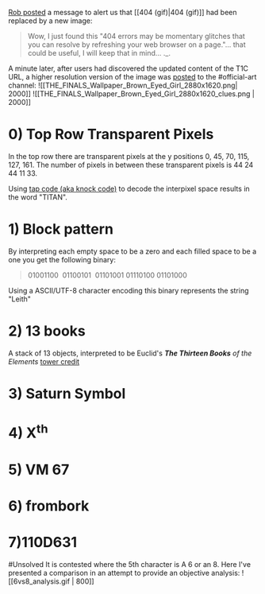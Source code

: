 [Rob posted](https://discord.com/channels/1008696016318513243/1011929497139953744/1043565169315434537) a message to alert us that [[404 (gif)|404 (gif)]] had been replaced by a new image:
> Wow, I just found this "404 errors may be momentary glitches that you can resolve by refreshing your web browser on a page."... that could be useful, I will keep that in mind... .\_.

A minute later, after users had discovered the updated content of the T1C URL, a higher resolution version of the image was [posted](https://discord.com/channels/1008696016318513243/1031539174743998526/1043565435980873778) to the <label>#</label>official-art channel:
![[THE_FINALS_Wallpaper_Brown_Eyed_Girl_2880x1620.png| 2000]]
![[THE_FINALS_Wallpaper_Brown_Eyed_Girl_2880x1620_clues.png | 2000]]

# 0) Top Row Transparent Pixels
In the top row there are transparent pixels at the y positions 0, 45, 70, 115, 127, 161.
The number of pixels in between these transparent pixels is 44 24 44 11 33.

Using [tap code (aka knock code)](https://en.wikipedia.org/wiki/Tap_code) to decode the interpixel space results in the word "TITAN".

# 1) Block pattern
By interpreting each empty space to be a zero and each filled space to be a one you get the following binary:
> 01001100  01100101  01101001 01110100  01101000

Using a ASCII/UTF-8 character encoding this binary represents the string "Leith"

# 2) 13 books
A stack of 13 objects, interpreted to be Euclid's ***The Thirteen Books** of the Elements*
[tower credit](https://discord.com/channels/1008696016318513243/1011929497139953744/1043624701940994048)

# 3) Saturn Symbol

# 4) X<sup>th</sup>

# 5)  VM 67

# 6) frombork

# 7)110D631
#Unsolved 
It is contested where the 5th character is A 6 or an 8. Here I've presented a comparison in an attempt to provide an objective analysis:
![[6vs8_analysis.gif | 800]]